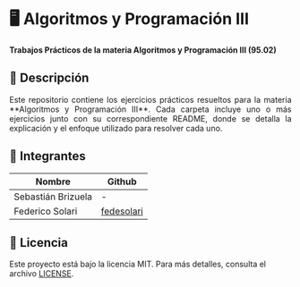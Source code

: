 # 🖥️ Algoritmos y Programación III  
**Trabajos Prácticos de la materia Algoritmos y Programación III (95.02)**

## 📜 Descripción

<p align="justify">
Este repositorio contiene los ejercicios prácticos resueltos para la materia **Algoritmos y Programación III**. Cada carpeta incluye uno o más ejercicios junto con su correspondiente README, donde se detalla la explicación y el enfoque utilizado para resolver cada uno.
</p>

## 👥 Integrantes  
| Nombre               | Github                                       |
|----------------------|----------------------------------------------|
| Sebastián Brizuela    | -                                           |
| Federico Solari       | [fedesolari](https://github.com/fedesolari) |

## 📄 Licencia  
Este proyecto está bajo la licencia MIT. Para más detalles, consulta el archivo [LICENSE](./LICENSE).
